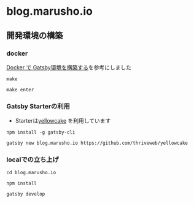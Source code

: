 # blog.marusho.io

## 開発環境の構築

### docker

[Docker で Gatsby環境を構築する](https://collapse-natsu.com/post/createEnvForGatsbyWithDocker)を参考にしました

```
make

make enter
```

### Gatsby Starterの利用

- Starterは[yellowcake](https://github.com/thriveweb/yellowcake) を利用しています
```
npm install -g gatsby-cli

gatsby new blog.marusho.io https://github.com/thriveweb/yellowcake

```

### localでの立ち上げ

```
cd blog.marusho.io

npm install

gatsby develop
```
